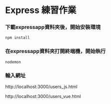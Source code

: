 # Express 練習作業

### 下載expressapp資料夾後，開始安裝環境

```
npm install
```

### 在expressapp資料夾打開終端機，開始執行

```
nodemon
```

### 輸入網址 

http://localhost:3000/users_js.html

http://localhost:3000/users_vue.html